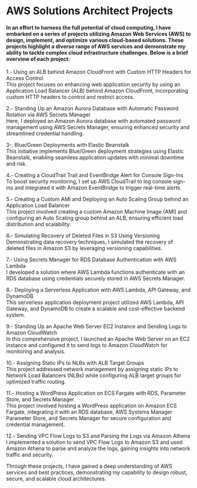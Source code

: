# AWS Solutions Architect Projects

#### In an effort to harness the full potential of cloud computing, I have embarked on a series of projects utilizing Amazon Web Services (AWS) to design, implement, and optimize various cloud-based solutions. These projects highlight a diverse range of AWS services and demonstrate my ability to tackle complex cloud infrastructure challenges. Below is a brief overview of each project:

1.- Using an ALB behind Amazon CloudFront with Custom HTTP Headers for Access Control </br>
This project focuses on enhancing web application security by using an Application Load Balancer (ALB) behind Amazon CloudFront, incorporating custom HTTP headers to control and restrict access.

2.- Standing Up an Amazon Aurora Database with Automatic Password Rotation via AWS Secrets Manager</br>
Here, I deployed an Amazon Aurora database with automated password management using AWS Secrets Manager, ensuring enhanced security and streamlined credential handling.

3-. Blue/Green Deployments with Elastic Beanstalk</br>
This initiative implements Blue/Green deployment strategies using Elastic Beanstalk, enabling seamless application updates with minimal downtime and risk.

4.- Creating a CloudTrail Trail and EventBridge Alert for Console Sign-Ins</br>
To boost security monitoring, I set up AWS CloudTrail to log console sign-ins and integrated it with Amazon EventBridge to trigger real-time alerts.

5.- Creating a Custom AMI and Deploying an Auto Scaling Group behind an Application Load Balancer</br>
This project involved creating a custom Amazon Machine Image (AMI) and configuring an Auto Scaling group behind an ALB, ensuring efficient load distribution and scalability.

6.- Simulating Recovery of Deleted Files in S3 Using Versioning</br>
Demonstrating data recovery techniques, I simulated the recovery of deleted files in Amazon S3 by leveraging versioning capabilities.

7.- Using Secrets Manager for RDS Database Authentication with AWS Lambda</br>
I developed a solution where AWS Lambda functions authenticate with an RDS database using credentials securely stored in AWS Secrets Manager.

8.- Deploying a Serverless Application with AWS Lambda, API Gateway, and DynamoDB</br>
This serverless application deployment project utilized AWS Lambda, API Gateway, and DynamoDB to create a scalable and cost-effective backend system.

9.- Standing Up an Apache Web Server EC2 Instance and Sending Logs to Amazon CloudWatch</br>
In this comprehensive project, I launched an Apache Web Server on an EC2 instance and configured it to send logs to Amazon CloudWatch for monitoring and analysis.

10.- Assigning Static IPs to NLBs with ALB Target Groups</br>
This project addressed network management by assigning static IPs to Network Load Balancers (NLBs) while configuring ALB target groups for optimized traffic routing.

11.- Hosting a WordPress Application on ECS Fargate with RDS, Parameter Store, and Secrets Manager</br>
This project involved hosting a WordPress application on Amazon ECS Fargate, integrating it with an RDS database, AWS Systems Manager Parameter Store, and Secrets Manager for secure configuration and credential management.

12.- Sending VPC Flow Logs to S3 and Parsing the Logs via Amazon Athena
I implemented a solution to send VPC Flow Logs to Amazon S3 and used Amazon Athena to parse and analyze the logs, gaining insights into network traffic and security.

Through these projects, I have gained a deep understanding of AWS services and best practices, demonstrating my capability to design robust, secure, and scalable cloud architectures.
